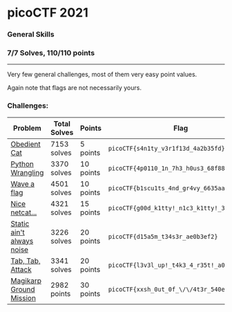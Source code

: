 # picoCTF 2021

### General Skills
### 7/7 Solves, 110/110 points
---
Very few general challenges, most of them very easy point values.

Again note that flags are not necessarily yours.

### Challenges:

|Problem |Total Solves|Points|Flag|
|---------|------|------|-------|
|[Obedient Cat](Obedient%20Cat)|7153 solves|5 points|`picoCTF{s4n1ty_v3r1f13d_4a2b35fd}`|
|[Python Wrangling](Python%20Wrangling)|3370 solves|10 points|`picoCTF{4p0110_1n_7h3_h0us3_68f88f93}`|
|[Wave a flag](Wave%20a%20flag)|4501 solves|10 points|`picoCTF{b1scu1ts_4nd_gr4vy_6635aa47}`|
|[Nice netcat...](Nice%20netcat)|4321 solves|15 points|`picoCTF{g00d_k1tty!_n1c3_k1tty!_3d84edc8}`|
|[Static ain't always noise](Static%20ain't%20always%20noise)|3226 solves|20 points|`picoCTF{d15a5m_t34s3r_ae0b3ef2}`|
|[Tab, Tab, Attack](Tab%20Tab%20Attack)|3341 solves|20 points|`picoCTF{l3v3l_up!_t4k3_4_r35t!_a00cae70}`|
|[Magikarp Ground Mission](Magikarp%20Ground%20Mission)|2982 points|30 points|`picoCTF{xxsh_0ut_0f_\/\/4t3r_540e4e79}`|
